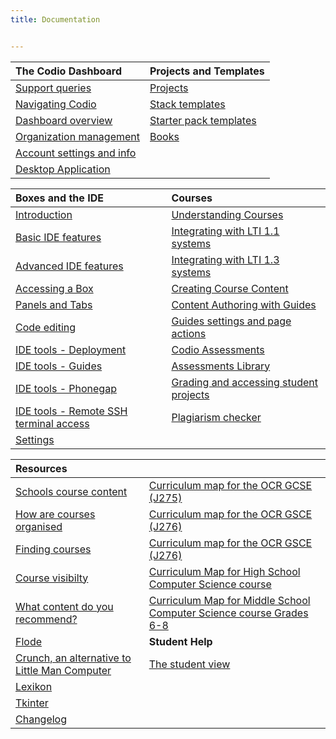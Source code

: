 ```yaml
---
title: Documentation


---
```



|**The Codio Dashboard** |**Projects and Templates**|
| :------ |  :----------- |
|[Support queries](/dashboard/support)|[](#section-projects)[Projects](/project/projects)|
|[Navigating Codio](/dashboard/navigation)|[](#how_use_stacks)[Stack templates](/project/stacks)|
|[Dashboard overview](/dashboard/overview)|[](#how_use_packs)[Starter pack templates](/project/packs)|
|[Organization management](/dashboard/organisations/)|[Books](/project/books/)|
|[Account settings and info](/dashboard/account)|
|[Desktop Application](/dashboard/desktopapp)|

|**Boxes and the IDE** |**Courses**|
| :------ |  :----------- |
|[Introduction](/project/ide/introduction)|[Understanding Courses](/courses/classes/)|
|[](#int_dev_env)[Basic IDE features](/project/ide/navigation/)|[](#lti1_0)[Integrating with LTI 1.1 systems](/courses/lti1_0)|
|[](#adv_ide_feat)[Advanced IDE features](/project/ide/features/)|[](#lti1_3)[Integrating with LTI 1.3 systems](/courses/lti1_3)|
|[](#boxes)[Accessing a Box](/project/ide/boxes)|[Creating Course Content](/courses/coursemanagement)|
|[](#panels_tabs)[Panels and Tabs](/project/ide/panels)|[Content Authoring with Guides](/courses/authoring)|
|[](#code_edit)[Code editing](/project/ide/editing)|[](#page-action-section)[Guides settings and page actions](/courses/settings-actions)|
|[](#ide_tools)[IDE tools - Deployment](/project/ide/tools/deployment)|[](#autoassessments)[Codio Assessments](/courses/assessments)|
|[IDE tools - Guides](/project/ide/tools/guides/)|[](#assessments-library)[Assessments Library](/courses/assessments-library)|
|[](#phonegap)[IDE tools - Phonegap](/project/ide/tools/phonegap)|[](#stud_progress)[Grading and accessing student projects](/courses/grading)|
|[](#ssh)[IDE tools - Remote SSH terminal access](/project/ide/tools/ssh)|[](#plag)[Plagiarism checker](/courses/plagiarism)|
|[](#ide-settings)[Settings](/project/ide/settings)|


|**Resources** ||
| :------ |  :----------- |
|[](#school-course-list)[Schools course content](/resources/schoolscontent)|[Curriculum map for the OCR GCSE (J275)](/resources/schoolscontent/currmap2012)
|[How are courses organised](/resources/schoolscontent/organization)|[Curriculum map for the OCR GSCE (J276)](/resources/schoolscontent/currmap2016)
| [Finding courses](/resources/schoolscontent/coursefind)|[Curriculum map for the OCR GSCE (J276)](/resources/schoolscontent/currmap2016)
| [Course visibilty](/resources/schoolscontent/courseview)|[Curriculum Map for High School Computer Science course](/resources/schoolscontent/currmapcstahigh/)| 
| [What content do you recommend?](/resources/schoolscontent/recommended)|[Curriculum Map for Middle School Computer Science course Grades 6-8](/resources/schoolscontent/currmapcstamiddle/)|
|[Flode](/resources/schoolscontent/flode)| **Student Help**
|[Crunch, an alternative to Little Man Computer](/resources/schoolscontent/crunch)|[The student view](/students)
|[Lexikon](/resources/schoolscontent/lexikon)|
|[Tkinter](/resources/schoolscontent/tkinter)|
|[Changelog](/resources/changelog)|


